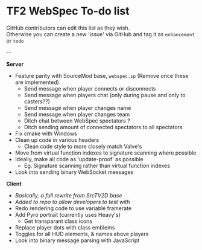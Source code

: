 TF2 WebSpec To-do list
======================

GitHub contributors can edit this list as they wish.  
Otherwise you can create a new 'issue' via GitHub and tag it as `enhancement` or `todo`  

--

**Server**

* Feature parity with SourceMod base, `webspec.sp` (Remove once these are implemented)
    * Send message when player connects or disconnects
    * Send message when players chat (only during pause and only to casters??)
    * Send message when player changes name
    * Send message when player changes team
    * Ditch chat between WebSpec spectators ?
    * Ditch sending amount of connected spectators to all spectators
* Fix cmake with Windows
* Clean up code in various headers
    * Clean code style to more closely match Valve's
* Move from virtual function indexes to signature scanning where possible
* Ideally, make all code as 'update-proof' as possible
    * Eg. Signature scanning rather than virtual function indexes
* Look into sending binary WebSocket messages

**Client**

* _Basically, a full rewrite from SrcTV2D base_
* _Added to repo to allow developers to test with_
* Redo rendering code to use variable framerate
* Add Pyro portrait (currently uses Heavy's)
    * Get transparant class icons
* Replace player dots with class emblems
* Toggles for all HUD elements, & names above players
* Look into binary message parsing with JavaScript
